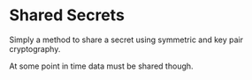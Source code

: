 # Shared Secrets

Simply a method to share a secret using symmetric and key pair cryptography.

At some point in time data must be shared though.
